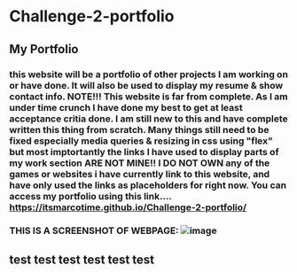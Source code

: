 # Challenge-2-portfolio

## My Portfolio

### this website will be a portfolio of other projects I am working on or have done. It will also be used to display my resume & show contact info. **NOTE!!!** This website is far from complete. As I am under time crunch I have done my best to get at least acceptance critia done. I am still new to this and have complete written this thing from scratch. Many things still need to be fixed especially media queries & resizing in css using "flex" but most imptortantly the links I have used to display parts of my work section ARE NOT MINE!! I DO NOT OWN any of the games or websites i have currently link to this website, and have only used the links as placeholders for right now. You can access my portfolio using this link....   https://itsmarcotime.github.io/Challenge-2-portfolio/

### THIS IS A SCREENSHOT OF WEBPAGE: ![image](https://user-images.githubusercontent.com/101440634/185746482-5dc7f887-594c-4e6b-a620-d8b137f5f2bc.png)

## test test test test test test


